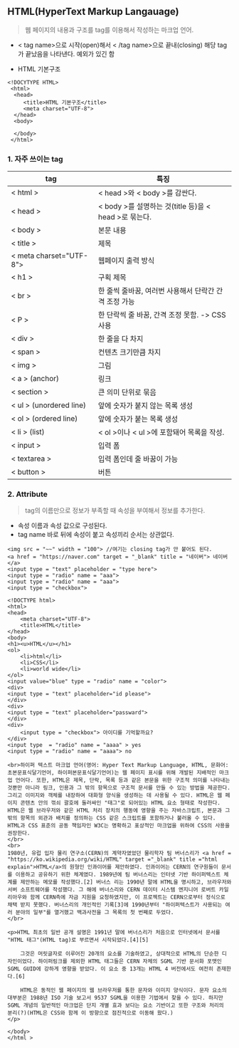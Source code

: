 ## HTML(HyperText Markup Langauage)
> 웹 페이지의 내용과 구조를 tag를 이용해서 작성하는 마크업 언어.

- < tag name>으로 시작(open)해서 < /tag name>으로 끝내(closing) 해당 tag가 끝났음을 나타낸다. 예외가 있긴 함

- HTML 기본구조
```
<!DOCYTYPE HTML>
 <html>
  <head>
     <title>HTML 기본구조</title>
     <meta charset="UTF-8">
  </head>
  <body>
   
  </body>
 </html>
```
### 1. 자주 쓰이는 tag

| tag  | 특징 |
|------|-----|
| < html > | < head >와 < body >를 감싼다. 
| < head > | < body >를 설명하는 것(title 등)을 < head >로 묶는다.
| < body > | 본문 내용
| < title > | 제목
| < meta charset="UTF-8"> | 웹페이지 출력 방식
| < h1 > | 구획 제목
| < br > | 한 줄씩 줄바꿈, 여러번 사용해서 단락간 간격 조정 가능
| < P >  | 한 단락씩 줄 바꿈, 간격 조정 못함. -> CSS사용
| < div > | 한 줄을 다 차지
| < span > | 컨텐츠 크기만큼 차지
| < img > | 그림
| < a > (anchor) | 링크
| < section > | 큰 의미 단위로 묶음
| < ul > (unordered line) | 앞에 숫자가 붙지 않는 목록 생성
| < ol > (ordered line) | 앞에 숫자가 붙는 목록 생성
| < li > (list) | < ol >이나 < ul >에 포함돼어 목록을 작성.
| < input > | 입력 폼
| < textarea > | 입력 폼인데 줄 바꿈이 가능
| < button > | 버튼

### 2. Attribute
> tag의 이름만으로 정보가 부족할 때 속성을 부여해서 정보를 추가한다.
- 속성 이름과 속성 값으로 구성된다.
- tag name 바로 뒤에 속성이 붙고 속성끼리 순서는 상관없다.
```
<img src = "~~" width = "100"> //여기는 closing tag가 안 붙어도 된다.
<a href = "https://naver.com" target = "_blank" title = "네이버"> 네이버 </a> 
<input type = "text" placeholder = "type here">
<input type = "radio" name = "aaa">
<input type = "radio" name = "aaa">
<input type = "checkbox">
```
```
<!DOCTYPE html>
<html>
<head>
    <meta charset="UTF-8">
    <title>HTML</title>
</head>
<body>
<h1><u>HTML</u></h1>
<ol>
    <li>html</li>
    <li>CSS</li>
    <li>world wide</li>
</ol>
<input value="blue" type = "radio" name = "color">
<div>
<input type = "text" placeholder="id please">
</div>
<div>
<input type = "text" placeholder="passward">
</div>
<div>
    <input type = "checkbox"> 아이디를 기억할까요?
</div>
<input type  = "radio" name = "aaaa" > yes
<input type = "radio" name = "aaaa"> no

<br>하이퍼 텍스트 마크업 언어(영어: Hyper Text Markup Language, HTML, 문화어: 초본문표식달기언어, 하이퍼본문표식달기언어)는 웹 페이지 표시를 위해 개발된 지배적인 마크업 언어다. 또한, HTML은 제목, 단락, 목록 등과 같은 본문을 위한 구조적 의미를 나타내는 것뿐만 아니라 링크, 인용과 그 밖의 항목으로 구조적 문서를 만들 수 있는 방법을 제공한다. 그리고 이미지와 객체를 내장하여 대화형 양식을 생성하는 데 사용될 수 있다. HTML은 웹 페이지 콘텐츠 안의 꺾쇠 괄호에 둘러싸인 "태그"로 되어있는 HTML 요소 형태로 작성한다. HTML은 웹 브라우저와 같은 HTML 처리 장치의 행동에 영향을 주는 자바스크립트, 본문과 그 밖의 항목의 외관과 배치를 정의하는 CSS 같은 스크립트를 포함하거나 불러올 수 있다. HTML과 CSS 표준의 공동 책임자인 W3C는 명확하고 표상적인 마크업을 위하여 CSS의 사용을 권장한다.
</br>
<br>
1980년, 유럽 입자 물리 연구소(CERN)의 계약자였었던 물리학자 팀 버너스리가 <a href = "https://ko.wikipedia.org/wiki/HTML" target ="_blank" title ="html explain">HTML</a>의 원형인 인콰이어를 제안하였다. 인콰이어는 CERN의 연구원들이 문서를 이용하고 공유하기 위한 체계였다. 1989년에 팀 버너스리는 인터넷 기반 하이퍼텍스트 체계를 제안하는 메모를 작성했다.[2] 버너스 리는 1990년 말에 HTML을 명시하고, 브라우저와 서버 소프트웨어를 작성했다. 그 해에 버너스리와 CERN 데이터 시스템 엔지니어 로버트 카일리아우와 함께 CERN측에 자금 지원을 요청하였지만, 이 프로젝트는 CERN으로부터 정식으로 채택 받지 못했다. 버너스리의 개인적인 기록[3]에 1990년부터 "하이퍼텍스트가 사용되는 여러 분야의 일부"를 열거했고 백과사전을 그 목록의 첫 번째로 두었다.
</br>

<p>HTML 최초의 일반 공개 설명은 1991년 말에 버너스리가 처음으로 인터넷에서 문서를 "HTML 태그"(HTML tag)로 부르면서 시작되었다.[4][5]

    그것은 머릿글자로 이루어진 20개의 요소를 기술하였고, 상대적으로 HTML의 단순한 디자인이었다. 하이퍼링크를 제외한 HTML 태그들은 CERN 자체의 SGML 기반 문서화 포맷인 SGML GUID에 강하게 영향을 받았다. 이 요소 중 13개는 HTML 4 버전에서도 여전히 존재한다.[6]

    HTML은 동적인 웹 페이지의 웹 브라우저를 통한 문자와 이미지 양식이다. 문자 요소의 대부분은 1988년 ISO 기술 보고서 9537 SGML을 이용한 기법에서 찾을 수 있다. 하지만 SGML 개념의 일반적인 마크업은 단지 개별 효과 보다는 요소 기반이고 또한 구조와 처리의 분리(?)(HTML은 CSS와 함께 이 방향으로 점진적으로 이동해 왔다.)
</p>

</body>
</html >
```

